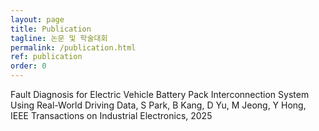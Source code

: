 ```yaml
---
layout: page
title: Publication
tagline: 논문 및 학술대회
permalink: /publication.html
ref: publication
order: 0
---
```



Fault Diagnosis for Electric Vehicle Battery Pack Interconnection System Using Real-World Driving Data, S Park, B Kang, D Yu, M Jeong, Y Hong, IEEE Transactions on Industrial Electronics, 2025
